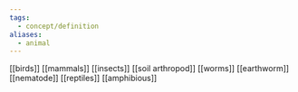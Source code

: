 ```yaml
---
tags:
  - concept/definition
aliases:
  - animal
---
```

[[birds]]
[[mammals]]
[[insects]] [[soil arthropod]]
[[worms]] [[earthworm]] [[nematode]] 
[[reptiles]]
[[amphibious]]
